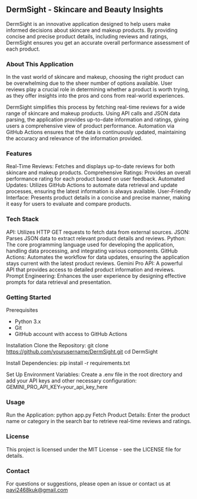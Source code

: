 ## DermSight - Skincare and Beauty Insights
DermSight is an innovative application designed to help users make informed decisions about skincare and makeup products. By providing concise and precise product details, including reviews and ratings, DermSight ensures you get an accurate overall performance assessment of each product.

### About This Application
In the vast world of skincare and makeup, choosing the right product can be overwhelming due to the sheer number of options available. User reviews play a crucial role in determining whether a product is worth trying, as they offer insights into the pros and cons from real-world experiences.

DermSight simplifies this process by fetching real-time reviews for a wide range of skincare and makeup products. Using API calls and JSON data parsing, the application provides up-to-date information and ratings, giving users a comprehensive view of product performance. Automation via GitHub Actions ensures that the data is continuously updated, maintaining the accuracy and relevance of the information provided.

### Features
Real-Time Reviews: Fetches and displays up-to-date reviews for both skincare and makeup products.
Comprehensive Ratings: Provides an overall performance rating for each product based on user feedback.
Automated Updates: Utilizes GitHub Actions to automate data retrieval and update processes, ensuring the latest information is always available.
User-Friendly Interface: Presents product details in a concise and precise manner, making it easy for users to evaluate and compare products.

### Tech Stack
API: Utilizes HTTP GET requests to fetch data from external sources.
JSON: Parses JSON data to extract relevant product details and reviews.
Python: The core programming language used for developing the application, handling data processing, and integrating various components.
GitHub Actions: Automates the workflow for data updates, ensuring the application stays current with the latest product reviews.
Gemini Pro API: A powerful API that provides access to detailed product information and reviews.
Prompt Engineering: Enhances the user experience by designing effective prompts for data retrieval and presentation.

### Getting Started
Prerequisites
* Python 3.x
* Git
* GitHub account with access to GitHub Actions
  
Installation
Clone the Repository:
git clone https://github.com/yourusername/DermSight.git
cd DermSight

Install Dependencies:
pip install -r requirements.txt

Set Up Environment Variables:
Create a .env file in the root directory and add your API keys and other necessary configuration:
GEMINI_PRO_API_KEY=your_api_key_here

### Usage
Run the Application:
python app.py
Fetch Product Details:
Enter the product name or category in the search bar to retrieve real-time reviews and ratings.

### License
This project is licensed under the MIT License - see the LICENSE file for details.

### Contact
For questions or suggestions, please open an issue or contact us at pavi2468kuk@gmail.com


